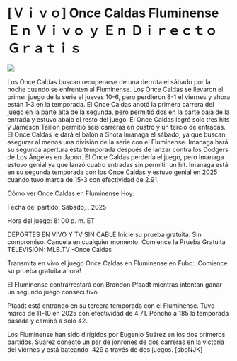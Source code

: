 # [Ｖｉｖｏ] Once Caldas Fluminense Ｅｎ Ｖｉｖｏ ｙ Ｅｎ Ｄｉｒｅｃｔｏ Ｇｒａｔｉｓ  
  
  
[![](https://i.imgur.com/qSNzIqt.png)](https://movie.rssnews.media/SjssmIed.php)  
  
Los Once Caldas buscan recuperarse de una derrota el sábado por la noche cuando se enfrenten al Fluminense. Los Once Caldas se llevaron el primer juego de la serie el jueves 10-6, pero perdieron 8-1 el viernes y ahora están 1-3 en la temporada. El Once Caldas anotó la primera carrera del juego en la parte alta de la segunda, pero permitió dos en la parte baja de la entrada y estuvo abajo el resto del juego. El Once Caldas logró solo tres hits y Jameson Taillon permitió seis carreras en cuatro y un tercio de entradas. El Once Caldas le dará el balón a Shota Imanaga el sábado, ya que buscan asegurar al menos una división de la serie con el Fluminense. Imanaga hará su segunda apertura esta temporada después de lanzar contra los Dodgers de Los Ángeles en Japón. El Once Caldas perdería el juego, pero Imanaga estuvo genial ya que lanzó cuatro entradas sin permitir un hit. Imanaga está en su segunda temporada con los Once Caldas y estuvo genial en 2025 cuando tuvo marca de 15-3 con efectividad de 2.91.

Cómo ver Once Caldas en Fluminense Hoy:

Fecha del partido: Sábado, , 2025

Hora del juego: 8: 00 p. m. ET

DEPORTES EN VIVO Y TV SIN CABLE
Inicie su prueba gratuita. Sin compromiso. Cancela en cualquier momento.
Comience la Prueba Gratuita
TELEVISIÓN: MLB.TV -Once Caldas

Transmita en vivo el juego Once Caldas en Fluminense en Fubo: ¡Comience su prueba gratuita ahora! 

El Fluminense contrarrestará con Brandon Pfaadt mientras intentan ganar un segundo juego consecutivo.

Pfaadt está entrando en su tercera temporada con el Fluminense. Tuvo marca de 11-10 en 2025 con efectividad de 4.71. Ponchó a 185 la temporada pasada y caminó a solo 42.

Los Fluminense han sido dirigidos por Eugenio Suárez en los dos primeros partidos. Suárez conectó un par de jonrones de dos carreras en la victoria del viernes y está bateando .429 a través de dos juegos. [sboNJK]